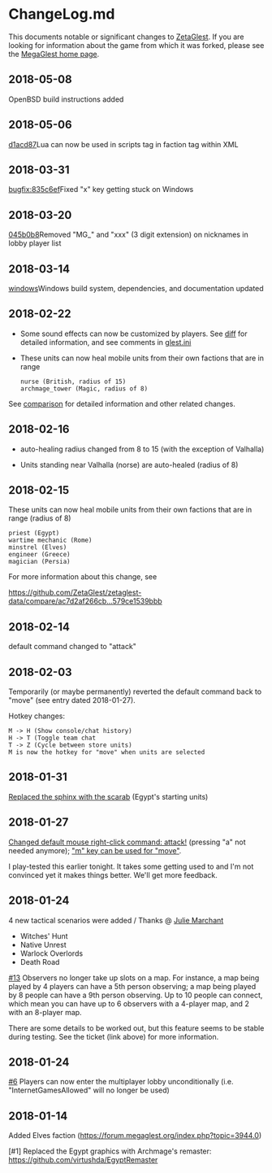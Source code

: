 # ChangeLog.md

This documents notable or significant changes to
[ZetaGlest](https://zetaglest.github.io/). If you are looking for
information about the game from which it was forked, please see the
[MegaGlest home page](https://megaglest.org/).

## 2018-05-08

OpenBSD build instructions added

## 2018-05-06

[d1acd87](https://github.com/ZetaGlest/zetaglest-source/commit/d1acd8742395bca8b37656e9e8065022902586fe)Lua
can now be used in scripts tag in faction tag within XML

## 2018-03-31

[bugfix:835c6ef](https://github.com/ZetaGlest/zetaglest-source/commit/835c6efd924ed7e62ccd43e064bc6b7f5cdecbfc)Fixed
"x" key getting stuck on Windows

## 2018-03-20

[045b0b8](https://github.com/ZetaGlest/zetaglest-source/commit/045b0b88e051f7163fbef42fa0adc63a326ca186)Removed "MG_" and "xxx" (3 digit extension) on nicknames in lobby player list

## 2018-03-14

[windows](https://github.com/ZetaGlest/zetaglest-source/commits/develop/mk/windows)Windows
build system, dependencies, and documentation updated

## 2018-02-22

* Some sound effects can now be customized by players. See
[diff](https://github.com/ZetaGlest/zetaglest-source/commit/73aa999de7f257b706f94c448a2fb7c2505fb746)
for detailed information, and see comments in
[glest.ini](https://github.com/ZetaGlest/zetaglest-source/blob/73aa999de7f257b706f94c448a2fb7c2505fb746/mk/linux/glest.ini#L98)

* These units can now heal mobile units from their own factions that are
in range

      nurse (British, radius of 15)
      archmage_tower (Magic, radius of 8)

See
[comparison](https://github.com/ZetaGlest/zetaglest-data/compare/e2d1ca55cb88...8762e708669e)
for detailed information and other related changes.

## 2018-02-16

* auto-healing radius changed from 8 to 15 (with the exception of Valhalla)

* Units standing near Valhalla (norse) are auto-healed (radius of 8)

## 2018-02-15

These units can now heal mobile units from their own factions that are
in range (radius of 8)

    priest (Egypt)
    wartime mechanic (Rome)
    minstrel (Elves)
    engineer (Greece)
    magician (Persia)

For more information about this change, see

https://github.com/ZetaGlest/zetaglest-data/compare/ac7d2af266cb...579ce1539bbb


## 2018-02-14

default command changed to "attack"

## 2018-02-03

Temporarily (or maybe permanently) reverted the default command back to
"move" (see entry dated 2018-01-27).

Hotkey changes:

    M -> H (Show console/chat history)
    H -> T (Toggle team chat
    T -> Z (Cycle between store units)
    M is now the hotkey for "move" when units are selected

## 2018-01-31

[Replaced the sphinx with the scarab](https://github.com/ZetaGlest/zetaglest-data/commit/60e734180ecb7f925144c94bef339e6130f9ae20)
(Egypt's starting units)

## 2018-01-27

[Changed default mouse right-click command: attack!](https://github.com/ZetaGlest/zetaglest-source/commit/2c4fc340de958f6b94b40ee62eabff015625e62b)
(pressing "a" not needed anymore); ["m" key can be used for "move"](https://github.com/ZetaGlest/zetaglest-source/commit/bf5a04be18f2b16b8a565acff4baabc5fbfed293).

I play-tested this earlier tonight. It takes some getting used to and
I'm not convinced yet it makes things better. We'll get more feedback.

## 2018-01-24

4 new tactical scenarios were added / Thanks @ [Julie Marchant](https://github.com/onpon4)

* Witches' Hunt
* Native Unrest
* Warlock Overlords
* Death Road

[#13](https://github.com/ZetaGlest/zetaglest-source/issues/13)
Observers no longer take up slots on a map. For instance, a map being
played by 4 players can have a 5th person observing; a map being played
by 8 people can have a 9th person observing. Up to 10 people can
connect, which mean you can have up to 6 observers with a 4-player map,
and 2 with an 8-player map.

There are some details to be worked out, but this feature seems to be
stable during testing. See the ticket (link above) for more
information.

## 2018-01-24

[#6](https://github.com/ZetaGlest/zetaglest-source/issues/6) Players
can now enter the multiplayer lobby unconditionally (i.e.
"InternetGamesAllowed" will no longer be used)

## 2018-01-14

Added Elves faction (https://forum.megaglest.org/index.php?topic=3944.0)

[#1] Replaced the Egypt graphics with
Archmage's remaster: https://github.com/virtushda/EgyptRemaster
